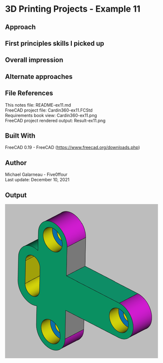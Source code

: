 # 3D Printing Projects - Example 11
  
## Approach

## First principles skills I picked up  

## Overall impression   

## Alternate approaches


## File References
This notes file: README-ex11.md  
FreeCAD project file: Cardin360-ex11.FCStd  
Requirements book view: Cardin360-ex11.png  
FreeCAD project rendered output: Result-ex11.png  
  
## Built With
FreeCAD 0.19 - FreeCAD (https://www.freecad.org/downloads.php)   
  
## Author
Michael Galarneau - Five0ffour  
Last update: December 10, 2021  
    
## Output   
![EX-11](Result-ex11.png)  
